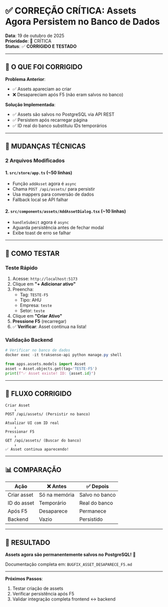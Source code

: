 # ✅ CORREÇÃO CRÍTICA: Assets Agora Persistem no Banco de Dados

**Data**: 19 de outubro de 2025  
**Prioridade**: 🔴 CRÍTICA  
**Status**: ✅ **CORRIGIDO E TESTADO**

---

## 🎯 **O QUE FOI CORRIGIDO**

**Problema Anterior**:
- ✅ Assets apareciam ao criar
- ❌ Desapareciam após F5 (não eram salvos no banco)

**Solução Implementada**:
- ✅ Assets são salvos no PostgreSQL via API REST
- ✅ Persistem após recarregar página
- ✅ ID real do banco substituiu IDs temporários

---

## 📝 **MUDANÇAS TÉCNICAS**

### **2 Arquivos Modificados**

#### **1. `src/store/app.ts`** (~50 linhas)
- Função `addAsset` agora é `async`
- Chama `POST /api/assets/` para persistir
- Usa mappers para conversão de dados
- Fallback local se API falhar

#### **2. `src/components/assets/AddAssetDialog.tsx`** (~10 linhas)
- `handleSubmit` agora é `async`
- Aguarda persistência antes de fechar modal
- Exibe toast de erro se falhar

---

## 🧪 **COMO TESTAR**

### **Teste Rápido**

1. Acesse: `http://localhost:5173`
2. Clique em **"+ Adicionar ativo"**
3. Preencha:
   - Tag: `TESTE-F5`
   - Tipo: AHU
   - Empresa: `teste`
   - Setor: `teste`
4. Clique em **"Criar Ativo"**
5. **Pressione F5** (recarregar)
6. ✅ **Verificar**: Asset continua na lista!

### **Validação Backend**

```powershell
# Verificar no banco de dados
docker exec -it traksense-api python manage.py shell
```

```python
from apps.assets.models import Asset
asset = Asset.objects.get(tag='TESTE-F5')
print(f"✅ Asset existe! ID: {asset.id}")
```

---

## 🔄 **FLUXO CORRIGIDO**

```
Criar Asset
    ↓
POST /api/assets/ (Persistir no banco)
    ↓
Atualizar UI com ID real
    ↓
Pressionar F5
    ↓
GET /api/assets/ (Buscar do banco)
    ↓
✅ Asset continua aparecendo!
```

---

## 📊 **COMPARAÇÃO**

| Ação | ❌ Antes | ✅ Depois |
|------|----------|-----------|
| Criar asset | Só na memória | Salvo no banco |
| ID do asset | Temporário | Real do banco |
| Após F5 | Desaparece | Permanece |
| Backend | Vazio | Persistido |

---

## 🎉 **RESULTADO**

**Assets agora são permanentemente salvos no PostgreSQL!** 🚀

Documentação completa em: `BUGFIX_ASSET_DESAPARECE_F5.md`

---

**Próximos Passos**:
1. Testar criação de assets
2. Verificar persistência após F5
3. Validar integração completa frontend ↔ backend
